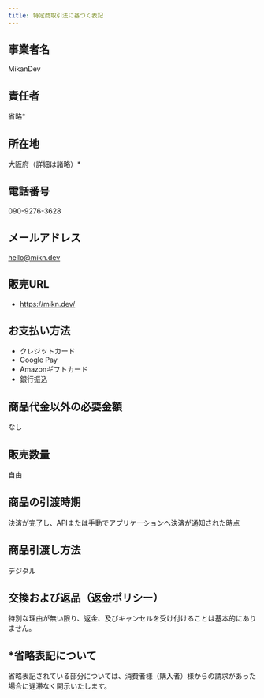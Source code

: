 ```yaml
---
title: 特定商取引法に基づく表記
---
```


## 事業者名
MikanDev

## 責任者
省略*

## 所在地
大阪府（詳細は諸略）*

## 電話番号
090-9276-3628

## メールアドレス
hello@mikn.dev

## 販売URL
- https://mikn.dev/

## お支払い方法
- クレジットカード
- Google Pay
- Amazonギフトカード
- 銀行振込

## 商品代金以外の必要金額
なし

## 販売数量
自由

## 商品の引渡時期
決済が完了し、APIまたは手動でアプリケーションへ決済が通知された時点

## 商品引渡し方法
デジタル

## 交換および返品（返金ポリシー）
特別な理由が無い限り、返金、及びキャンセルを受け付けることは基本的にありません。

## *省略表記について
省略表記されている部分については、消費者様（購入者）様からの請求があった場合に遅滞なく開示いたします。
